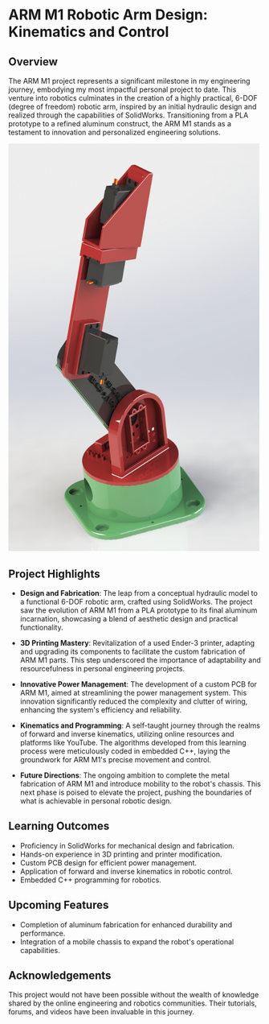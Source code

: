 # ARM M1 Robotic Arm Design: Kinematics and Control

## Overview

The ARM M1 project represents a significant milestone in my engineering journey, embodying my most impactful personal project to date. This venture into robotics culminates in the creation of a highly practical, 6-DOF (degree of freedom) robotic arm, inspired by an initial hydraulic design and realized through the capabilities of SolidWorks. Transitioning from a PLA prototype to a refined aluminum construct, the ARM M1 stands as a testament to innovation and personalized engineering solutions.

<img src="https://github.com/Seyi-roboticist/OluwaseyiR.github.io/blob/main/Projects/Robot_Design/CADpics/Screenshot%202024-02-20%20022158.png?raw=true" width="500" alt="Robot Design">


## Project Highlights

- **Design and Fabrication**: The leap from a conceptual hydraulic model to a functional 6-DOF robotic arm, crafted using SolidWorks. The project saw the evolution of ARM M1 from a PLA prototype to its final aluminum incarnation, showcasing a blend of aesthetic design and practical functionality.
  
- **3D Printing Mastery**: Revitalization of a used Ender-3 printer, adapting and upgrading its components to facilitate the custom fabrication of ARM M1 parts. This step underscored the importance of adaptability and resourcefulness in personal engineering projects.

- **Innovative Power Management**: The development of a custom PCB for ARM M1, aimed at streamlining the power management system. This innovation significantly reduced the complexity and clutter of wiring, enhancing the system's efficiency and reliability.

- **Kinematics and Programming**: A self-taught journey through the realms of forward and inverse kinematics, utilizing online resources and platforms like YouTube. The algorithms developed from this learning process were meticulously coded in embedded C++, laying the groundwork for ARM M1's precise movement and control.

- **Future Directions**: The ongoing ambition to complete the metal fabrication of ARM M1 and introduce mobility to the robot's chassis. This next phase is poised to elevate the project, pushing the boundaries of what is achievable in personal robotic design.

## Learning Outcomes

- Proficiency in SolidWorks for mechanical design and fabrication.
- Hands-on experience in 3D printing and printer modification.
- Custom PCB design for efficient power management.
- Application of forward and inverse kinematics in robotic control.
- Embedded C++ programming for robotics.

## Upcoming Features

- Completion of aluminum fabrication for enhanced durability and performance.
- Integration of a mobile chassis to expand the robot's operational capabilities.

## Acknowledgements

This project would not have been possible without the wealth of knowledge shared by the online engineering and robotics communities. Their tutorials, forums, and videos have been invaluable in this journey.

